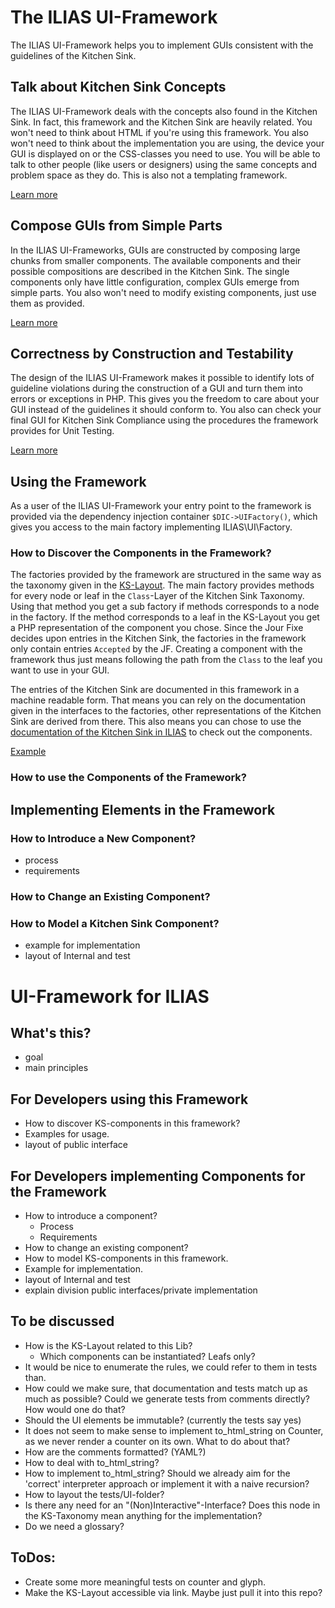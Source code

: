 # The ILIAS UI-Framework

The ILIAS UI-Framework helps you to implement GUIs consistent with the guidelines
of the Kitchen Sink.


## Talk about Kitchen Sink Concepts

The ILIAS UI-Framework deals with the concepts also found in the Kitchen Sink.
In fact, this framework and the Kitchen Sink are heavily related. You won't need
to think about HTML if you're using this framework. You also won't need to think
about the implementation you are using, the device your GUI is displayed on or
the CSS-classes you need to use. You will be able to talk to other people (like
users or designers) using the same concepts and problem space as they do. This is
also not a templating framework.

[Learn more](doku/talk_about_ks_concepts.md)

## Compose GUIs from Simple Parts

In the ILIAS UI-Frameworks, GUIs are constructed by composing large chunks from
smaller components. The available components and their possible compositions are
described in the Kitchen Sink. The single components only have little  configuration,
complex GUIs emerge from simple parts. You also won't need to modify existing
components, just use them as provided.

[Learn more](doku/composition.md)

## Correctness by Construction and Testability

The design of the ILIAS UI-Framework makes it possible to identify lots of
guideline violations during the construction of a GUI and turn them into errors
or exceptions in PHP. This gives you the freedom to care about your GUI instead
of the guidelines it should conform to. You also can check your final GUI for
Kitchen Sink Compliance using the procedures the framework provides for Unit
Testing.

[Learn more](doku/correctness.md)


## Using the Framework

As a user of the ILIAS UI-Framework your entry point to the framework is provided
via the dependency injection container `$DIC->UIFactory()`, which gives you
access to the main factory implementing ILIAS\UI\Factory.

### How to Discover the Components in the Framework?

The factories provided by the framework are structured in the same way as the
taxonomy given in the [KS-Layout](http://www.ilias.de/docu/goto_docu_wiki_wpage_3852_1357.html#ilPageTocA11).
The main factory provides methods for every node or leaf in the `Class`-Layer
of the Kitchen Sink Taxonomy. Using that method you get a sub factory if methods
corresponds to a node in the factory. If the method corresponds to a leaf in the
KS-Layout you get a PHP representation of the component you chose. Since the Jour
Fixe decides upon entries in the Kitchen Sink, the factories in the framework
only contain entries `Accepted` by the JF. Creating a component with the
framework thus just means following the path from the `Class` to the leaf you
want to use in your GUI.

The entries of the Kitchen Sink are documented in this framework in a machine
readable form. That means you can rely on the documentation given in the
interfaces to the factories, other representations of the Kitchen Sink are
derived from there. This also means you can chose to use the [documentation
of the Kitchen Sink in ILIAS](http://www.ilias.de/docu/goto_docu_wiki_wpage_4009_1357.html)
to check out the components.

[Example](doku/examples.md#discovery)

### How to use the Components of the Framework?

## Implementing Elements in the Framework

### How to Introduce a New Component?

* process
* requirements

### How to Change an Existing Component?

### How to Model a Kitchen Sink Component?

* example for implementation
* layout of Internal and test



# UI-Framework for ILIAS

## What's this?

* goal
* main principles

## For Developers using this Framework

* How to discover KS-components in this framework?
* Examples for usage.
* layout of public interface

## For Developers implementing Components for the Framework

* How to introduce a component?
	* Process
	* Requirements
* How to change an existing component?
* How to model KS-components in this framework.
* Example for implementation.
* layout of Internal and test
* explain division public interfaces/private implementation

## To be discussed

* How is the KS-Layout related to this Lib?
	* Which components can be instantiated? Leafs only?
* It would be nice to enumerate the rules, we could refer to them in tests than.
* How could we make sure, that documentation and tests match up as much
  as possible? Could we generate tests from comments directly? How would one
  do that?
* Should the UI elements be immutable? (currently the tests say yes)
* It does not seem to make sense to implement to_html_string on Counter, as we
  never render a counter on its own. What to do about that?
* How are the comments formatted? (YAML?)
* How to deal with to_html_string?
* How to implement to_html_string? Should we already aim for the 'correct'
  interpreter approach or implement it with a naive recursion?
* How to layout the tests/UI-folder?
* Is there any need for an "(Non)Interactive"-Interface? Does this node in
  the KS-Taxonomy mean anything for the implementation?
* Do we need a glossary?

## ToDos:

* Create some more meaningful tests on counter and glyph.
* Make the KS-Layout accessible via link. Maybe just pull it into this repo?